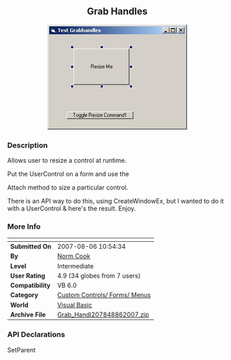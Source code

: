 ﻿<div align="center">

## Grab Handles

<img src="PIC200786128426655.jpg">
</div>

### Description

Allows user to resize a control at runtime.

Put the UserControl on a form and use the

Attach method to size a particular control.

There is an API way to do this, using CreateWindowEx, but I wanted to do it with a UserControl &amp; here's the result. Enjoy.
 
### More Info
 


<span>             |<span>
---                |---
**Submitted On**   |2007-08-06 10:54:34
**By**             |[Norm Cook](https://github.com/Planet-Source-Code/PSCIndex/blob/master/ByAuthor/norm-cook.md)
**Level**          |Intermediate
**User Rating**    |4.9 (34 globes from 7 users)
**Compatibility**  |VB 6\.0
**Category**       |[Custom Controls/ Forms/  Menus](https://github.com/Planet-Source-Code/PSCIndex/blob/master/ByCategory/custom-controls-forms-menus__1-4.md)
**World**          |[Visual Basic](https://github.com/Planet-Source-Code/PSCIndex/blob/master/ByWorld/visual-basic.md)
**Archive File**   |[Grab\_Handl207848862007\.zip](https://github.com/Planet-Source-Code/norm-cook-grab-handles__1-69106/archive/master.zip)

### API Declarations

SetParent





